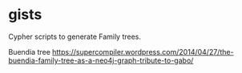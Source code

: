 # gists

Cypher scripts to generate Family trees. 

Buendia tree
https://supercompiler.wordpress.com/2014/04/27/the-buendia-family-tree-as-a-neo4j-graph-tribute-to-gabo/
